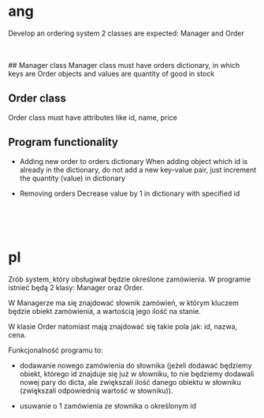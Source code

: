 # ang

Develop an ordering system
2 classes are expected: Manager and Order

<br />
<br />
## Manager class
Manager class must have orders dictionary, in which keys are Order objects and values are quantity of good in stock

## Order class
Order class must have attributes like id, name, price

## Program functionality

- Adding new order to orders dictionary
When adding object which id is already in the dictionary, do not add a new key-value pair, just increment the quantity (value) in dictionary

- Removing orders
Decrease value by 1 in dictionary with specified id



<br />
<br />
<br />

# pl

Zrób system, który obsługiwał będzie określone zamówienia. 
W programie istnieć będą 2 klasy: Manager oraz Order. 

W Managerze ma się znajdować słownik zamówień, w którym kluczem będzie obiekt zamówienia, a wartością jego ilość na stanie. 

W klasie Order natomiast mają znajdować się takie pola jak: id, nazwa, cena.

Funkcjonalność programu to:
- dodawanie nowego zamówienia do słownika (jeżeli dodawać będziemy obiekt, którego id znajduje się już w słowniku, 
to nie będziemy dodawali nowej pary do dicta, ale zwiększali ilość danego obiektu w słowniku (zwiększali odpowiednią wartość w słowniku)).

- usuwanie o 1 zamówienia ze słownika o określonym id

